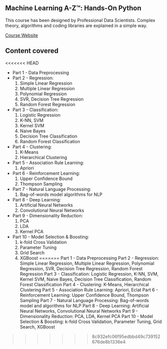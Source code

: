 ## Machine Learning A-Z™: Hands-On Python 

This course has been designed by Professional Data Scientists. Complex theory, algorithms and coding libraries are explained in a simple way.

[Course Website](https://www.udemy.com/machinelearning/)

## Content covered
<<<<<<< HEAD
- Part 1 - Data Preprocessing
- Part 2 - Regression: 
	1. Simple Linear Regression
	2. Multiple Linear Regression
	3. Polynomial Regression
	4. SVR, Decision Tree Regression
	5. Random Forest Regression
- Part 3 - Classification: 
 	1. Logistic Regression
 	2. K-NN, SVM
 	3.  Kernel SVM
 	4.  Naive Bayes
 	5. Decision Tree Classification
 	6. Random Forest Classification
- Part 4 - Clustering: 
	1. K-Means
	2.  Hierarchical Clustering
- Part 5 - Association Rule Learning: 
	1. Apriori
- Part 6 - Reinforcement Learning: 
	1. Upper Confidence Bound
	2. Thompson Sampling
- Part 7 - Natural Language Processing: 
	1. Bag-of-words model algorithms for NLP
- Part 8 - Deep Learning: 
	1. Artificial Neural Networks
	2. Convolutional Neural Networks
- Part 9 - Dimensionality Reduction: 
	1. PCA
	2. LDA
	3. Kernel PCA
- Part 10 - Model Selection & Boosting: 
	1. k-fold Cross Validation
	2. Parameter Tuning
	3. Grid Search
	4. XGBoost
=======
Part 1 - Data Preprocessing
Part 2 - Regression: Simple Linear Regression, Multiple Linear Regression, Polynomial Regression, SVR, Decision Tree Regression, Random Forest Regression
Part 3 - Classification: Logistic Regression, K-NN, SVM, Kernel SVM, Naive Bayes, Decision Tree Classification, Random Forest Classification
Part 4 - Clustering: K-Means, Hierarchical Clustering
Part 5 - Association Rule Learning: Apriori, Eclat
Part 6 - Reinforcement Learning: Upper Confidence Bound, Thompson Sampling
Part 7 - Natural Language Processing: Bag-of-words model and algorithms for NLP
Part 8 - Deep Learning: Artificial Neural Networks, Convolutional Neural Networks
Part 9 - Dimensionality Reduction: PCA, LDA, Kernel PCA
Part 10 - Model Selection & Boosting: k-fold Cross Validation, Parameter Tuning, Grid Search, XGBoost
>>>>>>> 8c932efc06f95edbbd49c739152676de8b1336e4
